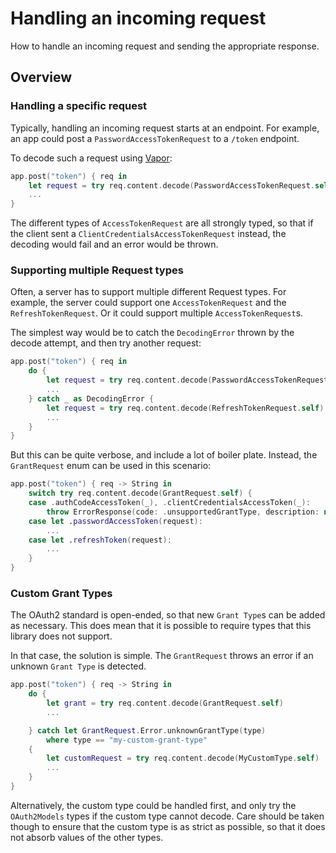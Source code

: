 # Handling an incoming request

How to handle an incoming request and sending the appropriate response.

## Overview

### Handling a specific request

Typically, handling an incoming request starts at an endpoint. For example, an app
could post a ``PasswordAccessTokenRequest`` to a `/token` endpoint.

To decode such a request using [Vapor](https://vapor.codes):

```swift
app.post("token") { req in
	let request = try req.content.decode(PasswordAccessTokenRequest.self)
	...
}
```

The different types of `AccessTokenRequest` are all strongly typed, so that if the
client sent a ``ClientCredentialsAccessTokenRequest`` instead, the decoding would
fail and an error would be thrown.


### Supporting multiple Request types

Often, a server has to support multiple different Request types. For example, the
server could support one `AccessTokenRequest` and the ``RefreshTokenRequest``.
Or it could support multiple `AccessTokenRequest`s.

The simplest way would be to catch the `DecodingError` thrown by the decode attempt, and then try another request:

```swift
app.post("token") { req in
	do {
		let request = try req.content.decode(PasswordAccessTokenRequest.self)
		...
	} catch _ as DecodingError {
		let request = try req.content.decode(RefreshTokenRequest.self)
		...
	}
}
```

But this can be quite verbose, and include a lot of boiler plate. Instead, the
``GrantRequest`` enum can be used in this scenario:

```swift
app.post("token") { req -> String in
	switch try req.content.decode(GrantRequest.self) {
	case .authCodeAccessToken(_), .clientCredentialsAccessToken(_):
		throw ErrorResponse(code: .unsupportedGrantType, description: nil)
	case let .passwordAccessToken(request):
		...
	case let .refreshToken(request):
		...
	}
}
```


### Custom Grant Types

The OAuth2 standard is open-ended, so that new `Grant Type`s can be added as necessary.
This does mean that it is possible to require types that this library does not support.

In that case, the solution is simple. The ``GrantRequest`` throws an error if an
unknown `Grant Type` is detected.

```swift
app.post("token") { req -> String in
	do {
		let grant = try req.content.decode(GrantRequest.self)
		...

	} catch let GrantRequest.Error.unknownGrantType(type)
		where type == "my-custom-grant-type"
	{
		let customRequest = try req.content.decode(MyCustomType.self)
		...
	}
}
```

Alternatively, the custom type could be handled first, and only try the ``OAuth2Models``
types if the custom type cannot decode. Care should be taken though to ensure that
the custom type is as strict as possible, so that it does not absorb values of the other types.
